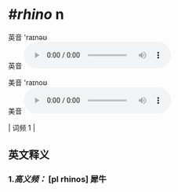 # ***\#rhino*** n
英音 'raɪnəʊ  
英音
<audio src="./media/rhino-b.aac" controls="controls"></audio>

美音 'raɪnoʊ  
美音
<audio src="./media/rhino.aac" controls="controls"></audio>



| 词频 1 |  

英文释义
---
### 1.*高义频：* **[pl rhinos] 犀牛**  


